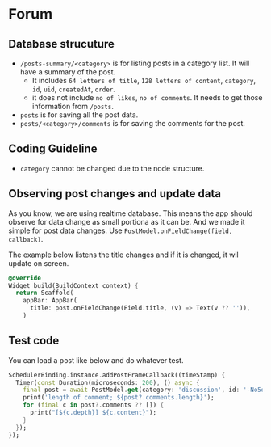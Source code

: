 # Forum


## Database strucuture

- `/posts-summary/<category>` is for listing posts in a category list. It will have a summary of the post.
  - It includes `64 letters of title`, `128 letters of content`, `category`, `id`, `uid`, `createdAt`, `order`.
  - it does not include `no of likes`, `no of comments`. It needs to get those information from `/posts`.
- `posts` is for saving all the post data.
- `posts/<category>/comments` is for saving the comments for the post.




## Coding Guideline

- `category` cannot be changed due to the node structure.



## Observing post changes and update data

As you know, we are using realtime database. This means the app should observe for data change as small portiona as it can be. And we made it simple for post data changes. Use `PostModel.onFieldChange(field, callback)`.

The example below listens the title changes and if it is changed, it wil update on screen.

```dart
@override
Widget build(BuildContext context) {
  return Scaffold(
    appBar: AppBar(
      title: post.onFieldChange(Field.title, (v) => Text(v ?? '')),
    )
```




## Test code


You can load a post like below and do whatever test.

```dart
SchedulerBinding.instance.addPostFrameCallback((timeStamp) {
  Timer(const Duration(microseconds: 200), () async {
    final post = await PostModel.get(category: 'discussion', id: '-No5q8HHMw7ZDZSjR-Qu');
    print('length of comment; ${post?.comments.length}');
    for (final c in post?.comments ?? []) {
      print("[${c.depth}] ${c.content}");
    }
  });
});
```